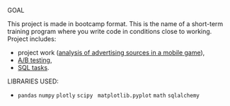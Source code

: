 GOAL

This project is made in bootcamp format. This is the name of a short-term training program where you write code in conditions close to working.
Project includes:
* project work ([analysis of advertising sources in a mobile game](https://nbviewer.org/github/godovnikova/Practicum/blob/main/Final_project/Games%20-%20Analysis%20of%20advertising%20sources.ipynb)), 
* [A/B testing](https://nbviewer.org/github/godovnikova/Practicum/blob/main/Final_project/AB_testing.ipynb), 
* [SQL tasks](SQL.ipynb).


LIBRARIES USED:
- `pandas` `numpy` `plotly` `scipy` ` matplotlib.pyplot` `math` `sqlalchemy`

